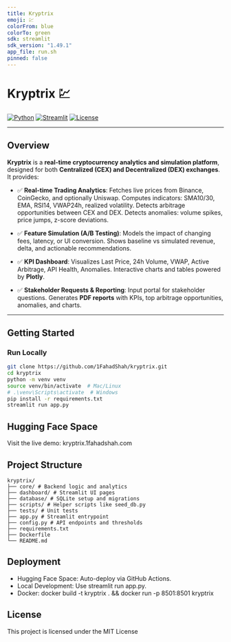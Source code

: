 ```yaml
---
title: Kryptrix
emoji: 💹
colorFrom: blue
colorTo: green
sdk: streamlit
sdk_version: "1.49.1"
app_file: run.sh
pinned: false
---
```


# Kryptrix 💹

[![Python](https://img.shields.io/badge/python-3.11-blue)](https://www.python.org/)
[![Streamlit](https://img.shields.io/badge/streamlit-1.49.1-orange)](https://streamlit.io/)
[![License](https://img.shields.io/badge/license-MIT-green)](LICENSE)

---

## Overview

**Kryptrix** is a **real-time cryptocurrency analytics and simulation platform**, designed for both **Centralized (CEX) and Decentralized (DEX) exchanges**. It provides:

- ✅ **Real-time Trading Analytics**:
  Fetches live prices from Binance, CoinGecko, and optionally Uniswap.
  Computes indicators: SMA10/30, EMA, RSI14, VWAP24h, realized volatility.
  Detects arbitrage opportunities between CEX and DEX.
  Detects anomalies: volume spikes, price jumps, z-score deviations.

- ✅ **Feature Simulation (A/B Testing)**:
  Models the impact of changing fees, latency, or UI conversion.
  Shows baseline vs simulated revenue, delta, and actionable recommendations.

- ✅ **KPI Dashboard**:
  Visualizes Last Price, 24h Volume, VWAP, Active Arbitrage, API Health, Anomalies.
  Interactive charts and tables powered by **Plotly**.

- ✅ **Stakeholder Requests & Reporting**:
  Input portal for stakeholder questions.
  Generates **PDF reports** with KPIs, top arbitrage opportunities, anomalies, and charts.

---

## Getting Started

### Run Locally

```bash
git clone https://github.com/1FahadShah/kryptrix.git
cd kryptrix
python -m venv venv
source venv/bin/activate  # Mac/Linux
# .\venv\Scripts\activate  # Windows
pip install -r requirements.txt
streamlit run app.py
```

## Hugging Face Space

Visit the live demo: kryptrix.1fahadshah.com

## Project Structure

```
kryptrix/
├── core/ # Backend logic and analytics
├── dashboard/ # Streamlit UI pages
├── database/ # SQLite setup and migrations
├── scripts/ # Helper scripts like seed_db.py
├── tests/ # Unit tests
├── app.py # Streamlit entrypoint
├── config.py # API endpoints and thresholds
├── requirements.txt
├── Dockerfile
└── README.md
```

## Deployment

- Hugging Face Space: Auto-deploy via GitHub Actions.
- Local Development: Use streamlit run app.py.
- Docker: docker build -t kryptrix . && docker run -p 8501:8501 kryptrix

## License

This project is licensed under the MIT License

